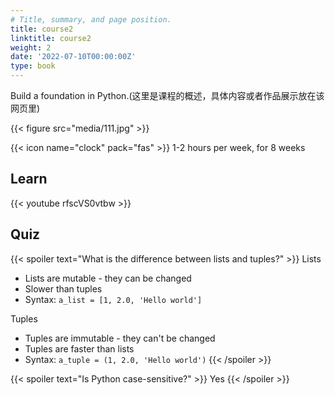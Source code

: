```yaml
---
# Title, summary, and page position.
title: course2
linktitle: course2
weight: 2
date: '2022-07-10T00:00:00Z'
type: book 
---
```


Build a foundation in Python.(这里是课程的概述，具体内容或者作品展示放在该网页里)

{{< figure src="media/111.jpg" >}}  

<!--more-->

{{< icon name="clock" pack="fas" >}} 1-2 hours per week, for 8 weeks

## Learn

{{< youtube rfscVS0vtbw >}}

## Quiz

{{< spoiler text="What is the difference between lists and tuples?" >}}
Lists

- Lists are mutable - they can be changed
- Slower than tuples
- Syntax: `a_list = [1, 2.0, 'Hello world']`

Tuples

- Tuples are immutable - they can't be changed
- Tuples are faster than lists
- Syntax: `a_tuple = (1, 2.0, 'Hello world')`
  {{< /spoiler >}}

{{< spoiler text="Is Python case-sensitive?" >}}
Yes
{{< /spoiler >}}
